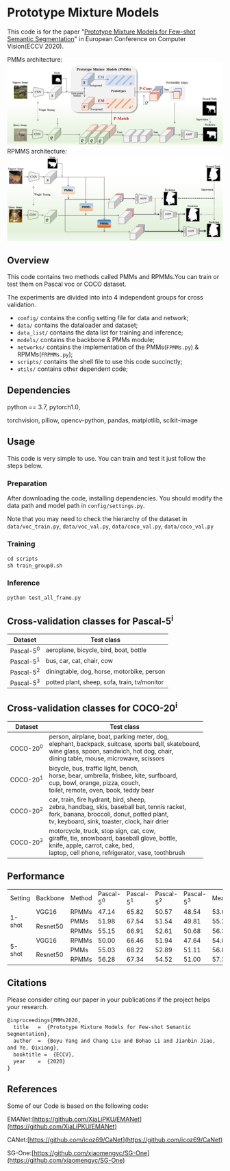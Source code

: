 # Prototype Mixture Models
This code is for the paper "[Prototype Mixture Models for Few-shot Semantic Segmentation](https://arxiv.org/pdf/2008.03898.pdf)" in European Conference on Computer Vision(ECCV 2020).

PMMs architecture:
![PMMs](./img/PMMs.jpg)
RPMMS architecture:
![RPMMs](./img/RPMMs.jpg)


## Overview
This code contains two methods called PMMs and RPMMs.You can train or test them on Pascal voc or COCO dataset.

The experiments are divided into into 4 independent groups for cross validation.
- `config/` contains the config setting file for data and network;
- `data/` contains the dataloader and dataset;
- `data_list/` contains the data list for training and inference;
- `models/` contains the backbone & PMMs module;
- `networks/` contains the implementation of the PMMs(`FPMMs.py`) & RPMMs(`FRPMMs.py`);
- `scripts/` contains the shell file to use this code succinctly;
- `utils/` contains other dependent code;

## Dependencies
python == 3.7,
pytorch1.0,

torchvision,
pillow,
opencv-python,
pandas,
matplotlib,
scikit-image

## Usage
This code is very simple to use. You can train and test it just follow the steps below. 
### Preparation
After downloading the code, installing dependencies. You should modify the data path and model path in `config/settings.py`.

Note that you may need to check the hierarchy of the dataset in `data/voc_train.py`, `data/voc_val.py`, `data/coco_val.py`, `data/coco_val.py`
### Training
```
cd scripts
sh train_group0.sh
```
### Inference
```
python test_all_frame.py
```
## Cross-validation classes for Pascal-5<sup>i</sup>
|Dataset|Test class|
|  ----  | ----  |
|Pascal-5<sup>0</sup>|aeroplane, bicycle, bird, boat, bottle|
|Pascal-5<sup>1</sup>|bus, car, cat, chair, cow|
|Pascal-5<sup>2</sup>|diningtable, dog, horse, motorbike, person|
|Pascal-5<sup>3</sup>|potted plant, sheep, sofa, train, tv/monitor|


## Cross-validation classes for COCO-20<sup>i</sup>
|Dataset|Test class|
|  ----  | ----  |
|COCO-20<sup>0</sup>|person, airplane, boat, parking meter, dog,<br>elephant, backpack, suitcase, sports ball, skateboard,<br>wine glass, spoon, sandwich, hot dog, chair,<br>dining table, mouse, microwave, scissors|
|COCO-20<sup>1</sup>|bicycle, bus, traffic light, bench, <br>horse, bear, umbrella, frisbee, kite, surfboard, <br>cup, bowl, orange, pizza, couch,<br>toilet, remote, oven, book, teddy bear|
|COCO-20<sup>2</sup>|car, train, fire hydrant, bird, sheep, <br>zebra, handbag, skis, baseball bat, tennis racket, <br>fork, banana, broccoli, donut, potted plant, <br>tv, keyboard, sink, toaster, clock, hair drier|
|COCO-20<sup>3</sup>|motorcycle, truck, stop sign, cat, cow, <br>giraffe, tie, snowboard, baseball glove, bottle, <br>knife, apple, carrot, cake, bed, <br>laptop, cell phone, refrigerator, vase, toothbrush|

## Performance
<table>
    <tr>
        <td>Setting</td>
        <td>Backbone</td>
        <td>Method</td>
        <td>Pascal-5<sup>0</sup></td>
        <td>Pascal-5<sup>1</sup></td>
        <td>Pascal-5<sup>2</sup></td>
        <td>Pascal-5<sup>3</sup></td>
        <td>Mean</td>
    </tr>
    <tr>
        <td rowspan="3">1-shot</td>
        <td>VGG16</td>
        <td>RPMMs</td>
        <td>47.14</td>
        <td>65.82</td>
        <td>50.57</td>
        <td>48.54</td>
        <td>53.02</td>
    </tr>
    <tr>
        <td rowspan="2">Resnet50</td>
        <td>PMMs</td>
        <td>51.98</td>
        <td>67.54</td>
        <td>51.54</td>
        <td>49.81</td>
        <td>55.22</td>
    </tr>
    <tr>
        <td>RPMMs</td>
        <td>55.15</td>
        <td>66.91</td>
        <td>52.61</td>
        <td>50.68</td>
        <td>56.34</td>
    </tr>
    <tr>
        <td rowspan="3">5-shot</td>
        <td>VGG16</td>
        <td>RPMMs</td>
        <td>50.00</td>
        <td>66.46</td>
        <td>51.94</td>
        <td>47.64</td>
        <td>54.01</td>
    </tr>
    <tr>
        <td rowspan="2">Resnet50</td>
        <td>PMMs</td>
        <td>55.03</td>
        <td>68.22</td>
        <td>52.89</td>
        <td>51.11</td>
        <td>56.81</td>
    </tr>
    <tr>
        <td>RPMMs</td>
        <td>56.28</td>
        <td>67.34</td>
        <td>54.52</td>
        <td>51.00</td>
        <td>57.30</td>
    </tr>
</table>

## Citations
Please consider citing our paper in your publications if the project helps your research.

```
@inproceedings{PMMs2020,
  title   =  {Prototype Mixture Models for Few-shot Semantic Segmentation},
  author  =  {Boyu Yang and Chang Liu and Bohao Li and Jianbin Jiao, and Ye, Qixiang},
  booktitle =  {ECCV},
  year    =  {2020}
}
```

## References
Some of our Code is based on the following code:

EMANet:[https://github.com/XiaLiPKU/EMANet](https://github.com/XiaLiPKU/EMANet)

CANet:[https://github.com/icoz69/CaNet](https://github.com/icoz69/CaNet)

SG-One:[https://github.com/xiaomengyc/SG-One](https://github.com/xiaomengyc/SG-One)

